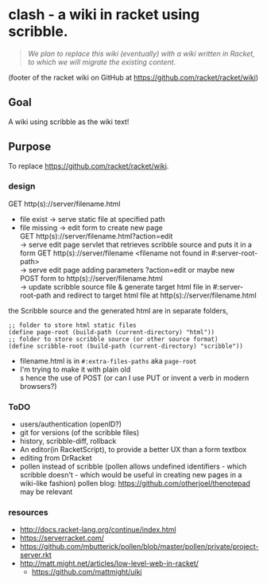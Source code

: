 clash - a wiki in racket using scribble.
=====

> _We plan to replace this wiki (eventually) with a wiki written in Racket, to which we will migrate the existing content._

(footer of the racket wiki on GitHub at <https://github.com/racket/racket/wiki>) 

## Goal 
A wiki using scribble as the wiki text! 

## Purpose 
To replace <https://github.com/racket/racket/wiki>.


### design

GET http(s)://server/filename.html    
 - file exist -> serve static file at specified path 
 - file missing -> edit form to create new page  
GET http(s)://server/filename.html?action=edit  
  -> serve edit page servlet that retrieves scribble source and puts it in a form
GET http(s)://server/filename <filename not found in #:server-root-path>  
  -> serve edit page adding parameters ?action=edit or maybe new   
POST form to http(s)://server/filename.html  
  -> update scribble source file & generate target html file in #:server-root-path and redirect to target html file at http(s)://server/filename.html  

the Scribble source and the generated html are in separate folders, 
````
;; folder to store html static files
(define page-root (build-path (current-directory) "html"))
;; folder to store scribble source (or other source format)
(define scribble-root (build-path (current-directory) "scribble"))
````
* filename.html is in  `#:extra-files-paths` aka `page-root`
* I'm trying to make it with plain old <form>s hence the use of POST (or can I use PUT or invent a verb in modern browsers?)  

### ToDO  
* users/authentication (openID?)
* git for versions (of the scribble files)
* history, scribble-diff, rollback
* An editor(in RacketScript), to provide a better UX than a form textbox 
* editing from DrRacket
* pollen instead of scribble (pollen allows undefined identifiers - which scribble doesn't - which would be useful in creating new pages in a wiki-like fashion) pollen blog: <https://github.com/otherjoel/thenotepad> may be relevant

### resources

* http://docs.racket-lang.org/continue/index.html
* https://serverracket.com/
* https://github.com/mbutterick/pollen/blob/master/pollen/private/project-server.rkt
* http://matt.might.net/articles/low-level-web-in-racket/
  * https://github.com/mattmight/uiki





